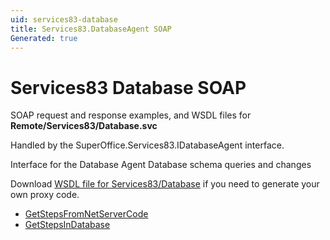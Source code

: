 ```yaml
---
uid: services83-database
title: Services83.DatabaseAgent SOAP
Generated: true
---
```


# Services83 Database SOAP

SOAP request and response examples, and WSDL files for **Remote/Services83/Database.svc**

Handled by the <see cref="T:SuperOffice.Services83.IDatabaseAgent">SuperOffice.Services83.IDatabaseAgent</see> interface.

Interface for the Database Agent
Database schema queries and changes

Download [WSDL file for Services83/Database](../Services83-Database.md) if you need to generate your own proxy code.

* [GetStepsFromNetServerCode](GetStepsFromNetServerCode.md)
* [GetStepsInDatabase](GetStepsInDatabase.md)
